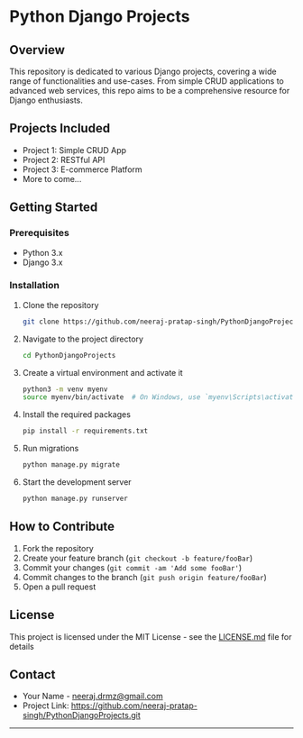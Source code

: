 # Python Django Projects

## Overview

This repository is dedicated to various Django projects, covering a wide range of functionalities and use-cases. From simple CRUD applications to advanced web services, this repo aims to be a comprehensive resource for Django enthusiasts. 

## Projects Included

- Project 1: Simple CRUD App
- Project 2: RESTful API
- Project 3: E-commerce Platform
- More to come...

## Getting Started

### Prerequisites

- Python 3.x
- Django 3.x

### Installation

1. Clone the repository
    ```bash
    git clone https://github.com/neeraj-pratap-singh/PythonDjangoProjects.git
    ```
   
2. Navigate to the project directory
    ```bash
    cd PythonDjangoProjects
    ```

3. Create a virtual environment and activate it
    ```bash
    python3 -m venv myenv
    source myenv/bin/activate  # On Windows, use `myenv\Scripts\activate`
    ```

4. Install the required packages
    ```bash
    pip install -r requirements.txt
    ```

5. Run migrations
    ```bash
    python manage.py migrate
    ```

6. Start the development server
    ```bash
    python manage.py runserver
    ```

## How to Contribute

1. Fork the repository
2. Create your feature branch (`git checkout -b feature/fooBar`)
3. Commit your changes (`git commit -am 'Add some fooBar'`)
4. Commit changes to the branch (`git push origin feature/fooBar`)
5. Open a pull request

## License

This project is licensed under the MIT License - see the [LICENSE.md](LICENSE.md) file for details

## Contact

- Your Name - neeraj.drmz@gmail.com
- Project Link: https://github.com/neeraj-pratap-singh/PythonDjangoProjects.git

---